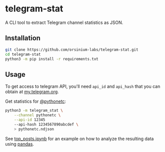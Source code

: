 # telegram-stat

A CLI tool to extract Telegram channel statistics as JSON.

## Installation

```bash
git clone https://github.com/orsinium-labs/telegram-stat.git
cd telegram-stat
python3 -m pip install -r requirements.txt
```

## Usage

To get access to telegram API, you'll need `api_id` and `api_hash` that you can obtain at [my.telegram.org](https://my.telegram.org/apps).

Get statistics for [@pythonetc](https://t.me/s/pythonetc):

```bash
python3 -m telegram_stat \
    --channel pythonetc \
    --api-id 12345
    --api-hash 1234567890abcdef \
    > pythonetc.ndjson
```

See [top_posts.ipynb](./top_posts.ipynb) for an example on how to analyze the resulting data using [pandas](https://pandas.pydata.org/).
